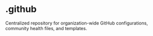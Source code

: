 # .github
Centralized repository for organization-wide GitHub configurations, community health files, and templates.
